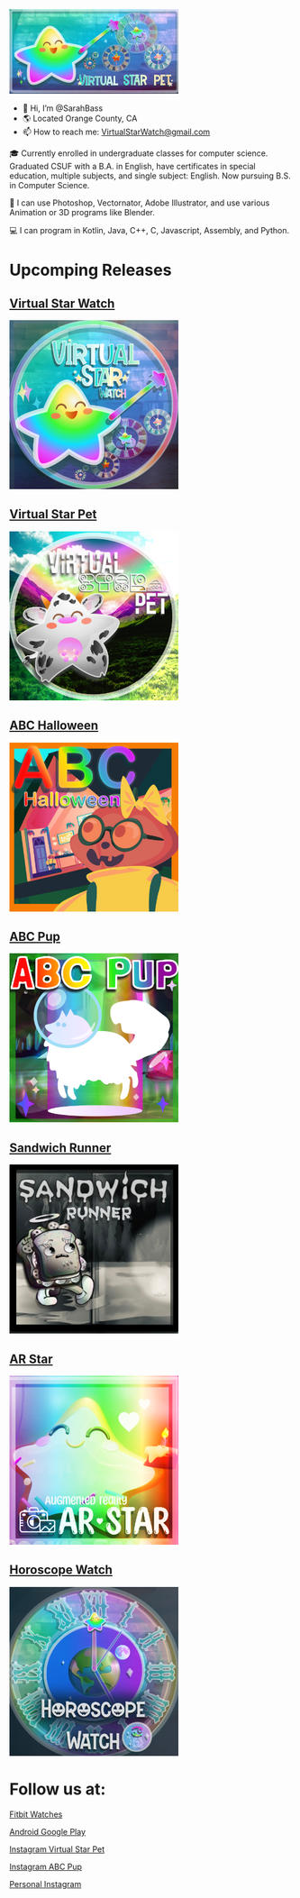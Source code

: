 
<img src="https://github.com/SarahBass/Android-PlayStore-Icons/blob/main/Virtual%20Star%20Watch%20Icon.png" width="300" height="150">


- 👋 Hi, I’m @SarahBass
- 🌎 Located Orange County, CA  
- 📫 How to reach me: VirtualStarWatch@gmail.com


🎓 Currently enrolled in undergraduate classes
 for computer science. Graduated CSUF with a B.A.
in English, have certificates in special education,
multiple subjects, and single subject: English. Now
pursuing B.S. in Computer Science. 

🎨 I can use Photoshop, Vectornator, Adobe Illustrator, and use various
Animation or 3D programs like Blender.

💻 I can program in Kotlin, Java, C++, C,
Javascript, Assembly, and Python. 

# Upcomping Releases

## [Virtual Star Watch](https://github.com/SarahBass/WearOS-Animated-Star-Watch)

[<img src="https://github.com/SarahBass/Android-PlayStore-Icons/blob/main/VSWatchIcon.png" width="300" height="300">](https://play.google.com/store/apps/details?id=com.academy.testwatch3)


## [Virtual Star Pet](https://github.com/SarahBass/Virtual-Star-Pet)

[<img src="https://github.com/SarahBass/Android-PlayStore-Icons/blob/main/VSPETIcon.png" width="300" height="300">](https://github.com/SarahBass/Virtual-Star-Pet)


## [ABC Halloween](https://github.com/SarahBass/ABC-Halloween/blob/main/README.md)

[<img src="https://github.com/SarahBass/Android-PlayStore-Icons/blob/main/ABC%20Halloween.png" width="300" height="300">](https://github.com/SarahBass/ABC-Halloween/blob/main/README.md)

## [ABC Pup](https://github.com/SarahBass/ABCPupAndroidApp)

[<img src="https://github.com/SarahBass/Android-PlayStore-Icons/blob/main/ABC%20PUP.png" width="300" height="300">](https://github.com/SarahBass/ABCPupAndroidApp)

## [Sandwich Runner](https://github.com/SarahBass/SandwichRunner)

[<img src="https://github.com/SarahBass/Android-PlayStore-Icons/blob/main/SandwichRunner.png" width="300" height="300">](https://github.com/SarahBass/SandwichRunner)

## [AR Star](https://www.instagram.com/virtualpetstar/?hl=en) 

[<img src="https://github.com/SarahBass/Android-PlayStore-Icons/blob/main/AR%20Star.png" width="300" height="300">](https://www.instagram.com/virtualpetstar/?hl=en) 

## [Horoscope Watch](https://github.com/SarahBass/HoroscopeWatchAndroid/blob/main/README.md)

[<img src="https://github.com/SarahBass/Android-PlayStore-Icons/blob/main/HoroscopeWatch.png" width="300" height="300">](https://github.com/SarahBass/HoroscopeWatchAndroid/blob/main/README.md)


# Follow us at:

[Fitbit Watches](https://gallery.fitbit.com/developer/850971bc-7265-471f-81f9-608d179f4ddd)

[Android Google Play](https://play.google.com/store/apps/dev?id=8905289373249083173) 

[Instagram Virtual Star Pet](https://www.instagram.com/virtualpetstar/?hl=en)

[Instagram ABC Pup](https://www.instagram.com/puppyvector/?hl=en)

[Personal Instagram](https://www.instagram.com/koonchki/?hl=en)



